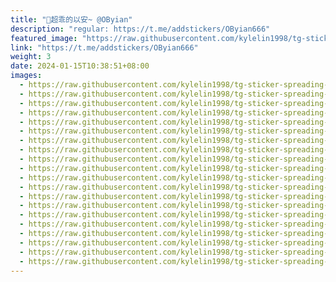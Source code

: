 ```yaml
---
title: "🦋超乖的以安~ @OByian"
description: "regular: https://t.me/addstickers/OByian666"
featured_image: "https://raw.githubusercontent.com/kylelin1998/tg-sticker-spreading-worldwide-images/main/img/771778eb-324f-4e86-a779-254e874864b4.jpg"
link: "https://t.me/addstickers/OByian666"
weight: 3
date: 2024-01-15T10:38:51+08:00
images:
  - https://raw.githubusercontent.com/kylelin1998/tg-sticker-spreading-worldwide-images/main/img/771778eb-324f-4e86-a779-254e874864b4.jpg
  - https://raw.githubusercontent.com/kylelin1998/tg-sticker-spreading-worldwide-images/main/img/e153a2b1-2920-4ee0-a690-8628ffce94b7.jpg
  - https://raw.githubusercontent.com/kylelin1998/tg-sticker-spreading-worldwide-images/main/img/395409ff-e8e7-4984-8b23-7dfbe418d4cf.jpg
  - https://raw.githubusercontent.com/kylelin1998/tg-sticker-spreading-worldwide-images/main/img/bb7b7d1f-e767-4974-889d-9945089e7bb4.jpg
  - https://raw.githubusercontent.com/kylelin1998/tg-sticker-spreading-worldwide-images/main/img/ae1e9faa-f3cf-4d54-ba64-91ffd023f401.jpg
  - https://raw.githubusercontent.com/kylelin1998/tg-sticker-spreading-worldwide-images/main/img/3823e0ac-5001-45cf-bd81-ebd1010dd112.jpg
  - https://raw.githubusercontent.com/kylelin1998/tg-sticker-spreading-worldwide-images/main/img/d00fbea6-91f1-4cae-a7cb-a9fbe3fc78e1.jpg
  - https://raw.githubusercontent.com/kylelin1998/tg-sticker-spreading-worldwide-images/main/img/e0d8185b-b380-41a7-bb01-4cbe33247d63.jpg
  - https://raw.githubusercontent.com/kylelin1998/tg-sticker-spreading-worldwide-images/main/img/38adc1e4-8cc0-4399-affa-81a9571b34e8.jpg
  - https://raw.githubusercontent.com/kylelin1998/tg-sticker-spreading-worldwide-images/main/img/e43b4d4c-cd76-43ea-bf7c-2e96a058efb7.jpg
  - https://raw.githubusercontent.com/kylelin1998/tg-sticker-spreading-worldwide-images/main/img/1605519a-9ca2-44b5-a707-3ef58a1aaa6d.jpg
  - https://raw.githubusercontent.com/kylelin1998/tg-sticker-spreading-worldwide-images/main/img/774459db-583e-49d1-a4d8-aa8ac36f4a37.jpg
  - https://raw.githubusercontent.com/kylelin1998/tg-sticker-spreading-worldwide-images/main/img/222138cb-0cb9-4130-acaf-8ad6b25ad4a1.jpg
  - https://raw.githubusercontent.com/kylelin1998/tg-sticker-spreading-worldwide-images/main/img/4f724350-c2a7-45d3-a4e1-0dc2c00b865c.jpg
  - https://raw.githubusercontent.com/kylelin1998/tg-sticker-spreading-worldwide-images/main/img/baa967a3-b31e-4948-8ff7-0e1178b7cf1e.jpg
  - https://raw.githubusercontent.com/kylelin1998/tg-sticker-spreading-worldwide-images/main/img/763ed55e-4729-418a-9fa3-5ed778eb6148.jpg
  - https://raw.githubusercontent.com/kylelin1998/tg-sticker-spreading-worldwide-images/main/img/c0fe15ca-c4bb-4d81-bd5e-67fddaf65f9f.jpg
  - https://raw.githubusercontent.com/kylelin1998/tg-sticker-spreading-worldwide-images/main/img/dbc16e0d-c8f9-4ea5-86f7-09f9c700b387.jpg
  - https://raw.githubusercontent.com/kylelin1998/tg-sticker-spreading-worldwide-images/main/img/f30cbd22-6ff1-4fd1-9c61-4f1967c6d104.jpg
  - https://raw.githubusercontent.com/kylelin1998/tg-sticker-spreading-worldwide-images/main/img/9dce62dd-e890-4fd2-8cd7-e38477f05976.jpg
---
```


